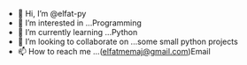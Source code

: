 - 👋 Hi, I’m @elfat-py
- 👀 I’m interested in ...Programming
- 🌱 I’m currently learning ...Python
- 💞️ I’m looking to collaborate on ...some small python projects
- 📫 How to reach me ...(elfatmemaj@gmail.com)Email

<!---
elfat-py/elfat-py is a ✨ special ✨ repository because its `README.md` (this file) appears on your GitHub profile.
You can click the Preview link to take a look at your changes.
--->
